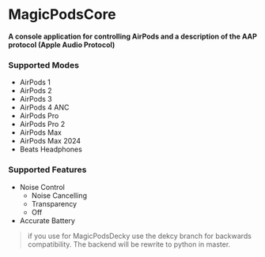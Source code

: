 # MagicPodsCore

**A console application for controlling AirPods and a description of the AAP protocol (Apple Audio Protocol)**

### Supported Modes
- AirPods 1
- AirPods 2
- AirPods 3
- AirPods 4 ANC
- AirPods Pro
- AirPods Pro 2
- AirPods Max
- AirPods Max 2024
- Beats Headphones

### Supported Features
- Noise Control
  - Noise Cancelling
  - Transparency
  - Off
- Accurate Battery

> if you use for MagicPodsDecky use the dekcy branch for backwards compatibility. The backend will be rewrite to python in master.
